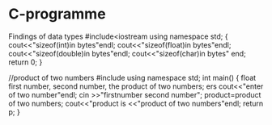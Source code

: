 # C-programme
Findings of data types
#include<iostream 
using namespace std;
{
    cout<<"sizeof(int)in bytes"endl;
    cout<<"sizeof(float)in bytes"endl;
    cout<<"sizeof(double)in bytes"endl;
    cout<<"sizeof(char)in bytes" end;
   return 0;
}

//product of two numbers 
#include<iostream>
using namespace std;
int main()
{
    float first number, second number, the product of two numbers; ers
    cout<<"enter of two number"endl;
    cin >>"firstnumber second number";
    product=product of two numbers;
    cout<<"product is <<"product of two numbers"endl;
return p;
}




